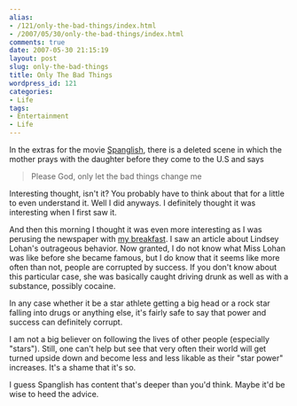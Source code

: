```yaml
---
alias:
- /121/only-the-bad-things/index.html
- /2007/05/30/only-the-bad-things/index.html
comments: true
date: 2007-05-30 21:15:19
layout: post
slug: only-the-bad-things
title: Only The Bad Things
wordpress_id: 121
categories:
- Life
tags:
- Entertainment
- Life
---
```


In the extras for the movie [Spanglish](http://www.imdb.com/title/tt0371246/), there is a deleted scene in which the mother prays with the daughter before they come to the U.S and says


> Please God, only let the bad things change me



Interesting thought, isn't it?  You probably have to think about that for a little to even understand it.  Well I did anyways.  I definitely thought it was interesting when I first saw it.

And then this morning I thought it was even more interesting as I was perusing the newspaper with [my breakfast](http://www.goingthewongway.com/2007/04/06/break-the-fast-twice/).  I saw an article about Lindsey Lohan's outrageous behavior.  Now granted, I do not know what Miss Lohan was like before she became famous, but I do know that it seems like more often than not, people are corrupted by success.  If you don't know about this particular case, she was basically caught driving drunk as well as with a substance, possibly cocaine.

In any case whether it be a star athlete getting a big head or a rock star falling into drugs or anything else, it's fairly safe to say that power and success can definitely corrupt.

I am not a big believer on following the lives of other people (especially "stars").  Still, one can't help but see that very often their world will get turned upside down and become less and less likable as their "star power" increases.  It's a shame that it's so.

I guess Spanglish has content that's deeper than you'd think.  Maybe it'd be wise to heed the advice.
